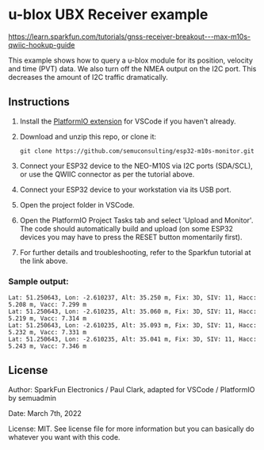 
# u-blox UBX Receiver example

https://learn.sparkfun.com/tutorials/gnss-receiver-breakout---max-m10s-qwiic-hookup-guide

This example shows how to query a u-blox module for its position, velocity and time (PVT) data.
We also turn off the NMEA output on the I2C port. This decreases the amount of I2C traffic dramatically.


## Instructions

1. Install the [PlatformIO extension](https://docs.platformio.org/en/latest/integration/ide/vscode.html) for VSCode if you haven't already.
1. Download and unzip this repo, or clone it:

    ```shell
    git clone https://github.com/semuconsulting/esp32-m10s-monitor.git
    ```

1. Connect your ESP32 device to the NEO-M10S via I2C ports (SDA/SCL), or use the QWIIC connector as per the tutorial above.
1. Connect your ESP32 device to your workstation via its USB port.
1. Open the project folder in VSCode.
1. Open the PlatformIO Project Tasks tab and select 'Upload and Monitor'. The code should automatically build and upload (on some ESP32 devices you may have to press the RESET button momentarily first).
1. For further details and troubleshooting, refer to the Sparkfun tutorial at the link above.

### Sample output:

```
Lat: 51.250643, Lon: -2.610237, Alt: 35.250 m, Fix: 3D, SIV: 11, Hacc: 5.208 m, Vacc: 7.299 m
Lat: 51.250643, Lon: -2.610235, Alt: 35.060 m, Fix: 3D, SIV: 11, Hacc: 5.219 m, Vacc: 7.314 m
Lat: 51.250643, Lon: -2.610235, Alt: 35.093 m, Fix: 3D, SIV: 11, Hacc: 5.232 m, Vacc: 7.331 m
Lat: 51.250643, Lon: -2.610235, Alt: 35.041 m, Fix: 3D, SIV: 11, Hacc: 5.243 m, Vacc: 7.346 m
```

## License

Author: SparkFun Electronics / Paul Clark, adapted for VSCode / PlatformIO by semuadmin
  
Date: March 7th, 2022

License: MIT. See license file for more information but you can basically do whatever you want with this code.
